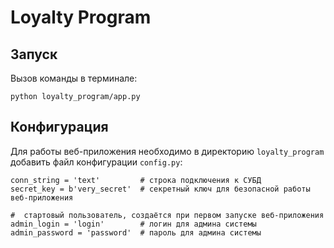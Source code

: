 # Loyalty Program

## Запуск

Вызов команды в терминале:
```
python loyalty_program/app.py
```

## Конфигурация

Для работы веб-приложения необходимо в директорию `loyalty_program` добавить файл конфигурации `config.py`:
```
conn_string = 'text'         # строка подключения к СУБД
secret_key = b'very_secret'  # секретный ключ для безопасной работы веб-приложения

#  стартовый пользователь, создаётся при первом запуске веб-приложения
admin_login = 'login'        # логин для админа системы
admin_password = 'password'  # пароль для админа системы
```
